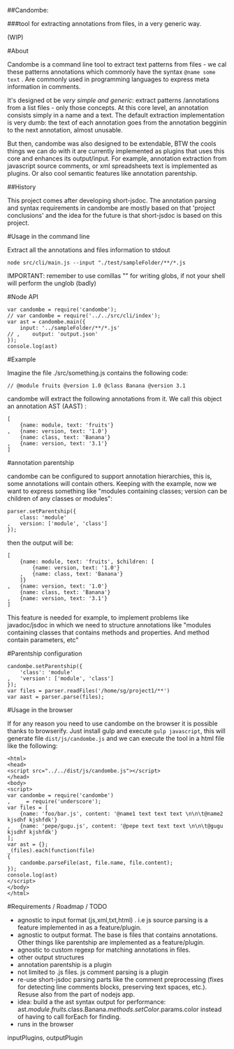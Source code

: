 
##Candombe: 

###tool for extracting annotations from files, in a very generic way.


(WIP)

#About

Candombe is a command line tool to extract text patterns from files - we cal these patterns annotations which commonly have the syntax ```@name some text``` . Are commonly used in programming languages to express meta information in comments. 

It's designed ot be *very simple and generic*: extract patterns /annotations from a list files - only those concepts. At this core level, an annotation consists simply in a name and a text. The default extraction implementation is very dumb: the text of each annotation goes from the annotation begginin to the next annotation, almost unusable. 

But then, candombe was also designed to be extendable, BTW the cools things we can do with it are currently implemented as plugins that uses this core and enhances its output/input. For example, annotation extraction from javascript source comments, or xml spreadsheets text is implemented as plugins. Or also cool semantic features like annotation parentship.

##History

This project comes after developing short-jsdoc. The annotation parsing and syntax requirements in candombe are mostly based on that 'project conclusions' and the idea for the future is that short-jsdoc is based on this project.


#Usage in the command line

Extract all the annotations and files information to stdout

    node src/cli/main.js --input "./test/sampleFolder/**/*.js

IMPORTANT: remember to use comillas "" for writing globs, if not your shell will perform the unglob (badly)

#Node API

    var candombe = require('candombe');
    // var candombe = require('../../src/cli/index');
    var ast = candombe.main({
        input: '../sampleFolder/**/*.js'
    // ,    output: 'output.json'
    }); 
    console.log(ast) 

#Example

Imagine the file ./src/something.js contains the following code:

    // @module fruits @version 1.0 @class Banana @version 3.1

candombe will extract the following annotations from it. We call this object an annotation AST (AAST) : 

    [
        {name: module, text: 'fruits'}
    ,   {name: version, text: '1.0'}
        {name: class, text: 'Banana'}
    ,   {name: version, text: '3.1'}
    ]

#annotation parentship

candombe can be configured to support annotation hierarchies, this is, some annotations will contain others. Keeping with the example, now we want to express something like "modules containing classes; version can be children of any classes or modules":

    parser.setParentship({
        class: 'module'
    ,   version: ['module', 'class'] 
    }); 

then the output will be:

    [
        {name: module, text: 'fruits', $children: [
            {name: version, text: '1.0'}
        ,   {name: class, text: 'Banana'}
        ]}
    ,   {name: version, text: '1.0'}
        {name: class, text: 'Banana'}
    ,   {name: version, text: '3.1'}
    ]

This feature is needed for example, to implement problems like javadoc/jsdoc in which we need to structure annotations like "modules containing classes that contains methods and properties. And method contain parameters, etc"

#Parentship configuration

    candombe.setParentship({
        'class': 'module'
    ,   'version': ['module', 'class'] 
    }); 
    var files = parser.readFiles('/home/sg/project1/**')
    var aast = parser.parse(files);

#Usage in the browser

If for any reason you need to use candombe on the browser it is possible thanks to browserify. Just install gulp and execute ```gulp javascript```, this will generate file ```dist/js/candombe.js``` and we can execute the tool in a html file like the following: 

    <html>
    <head>
    <script src="../../dist/js/candombe.js"></script>
    </head>
    <body>
    <script>
    var candombe = require('candombe')
    ,   _ = require('underscore'); 
    var files = [
        {name: 'foo/bar.js', content: '@name1 text text text \n\n\t@name2 kjsdhf kjshfdk'}
    ,   {name: 'pepe/gugu.js', content: '@pepe text text text \n\n\t@gugu kjsdhf kjshfdk'}
    ]; 
    var ast = {}; 
    _(files).each(function(file)
    {
        candombe.parseFile(ast, file.name, file.content); 
    }); 
    console.log(ast)
    </script>
    </body>
    </html>




#Requirements / Roadmap / TODO

 * agnostic to input format (js,xml,txt,html) . i.e js source parsing is a feature implemented in as a feature/plugin.
 * agnostic to output format. The base is files that contains annotations. Other things like parentship are implemented as a feature/plugin.
 * agnostic to custom regexp for matching annotations in files.
 * other output structures
 * annotation parentship is a plugin
 * not limited to .js files. js comment parsing is a plugin
 * re-use short-jsdoc  parsing parts like the comment preprocessing (fixes for detecting line comments blocks, preserving text spaces, etc.). Resuse also from the part of nodejs app.
 * idea: build a the ast syntax output for performance: ast.$module.fruits.$class.Banana.$methods.setColor.$params.color instead of having to call forEach for finding.
 * runs in the browser

inputPlugins, outputPlugin

